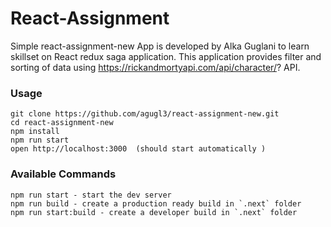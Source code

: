 # React-Assignment

Simple react-assignment-new App is developed by Alka Guglani to learn skillset on React redux saga application. This application provides filter and sorting of data using https://rickandmortyapi.com/api/character/? API.

### Usage

```
git clone https://github.com/agugl3/react-assignment-new.git
cd react-assignment-new
npm install
npm run start
open http://localhost:3000  (should start automatically )
```

### Available Commands

```
npm run start - start the dev server
npm run build - create a production ready build in `.next` folder
npm run start:build - create a developer build in `.next` folder
```
